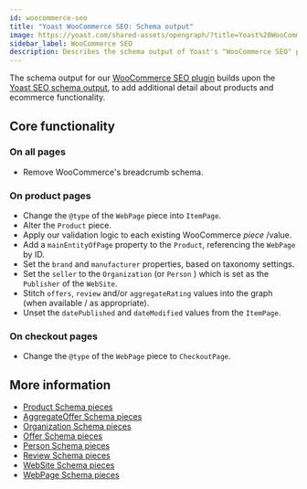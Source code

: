 ```yaml
---
id: woocommerce-seo
title: "Yoast WooCommerce SEO: Schema output"
image: https://yoast.com/shared-assets/opengraph/?title=Yoast%20WooCommerce%20SEO:NEWLINESchema%20output
sidebar_label: WooCommerce SEO
description: Describes the schema output of Yoast's "WooCommerce SEO" plugin for WordPress.
---
```

The schema output for our [WooCommerce SEO plugin](https://yoast.com/wordpress/plugins/yoast-woocommerce-seo/) builds upon the [Yoast SEO schema output](yoast-seo.md), to add additional detail about products and ecommerce functionality.

## Core functionality

### On all pages
* Remove WooCommerce's breadcrumb schema.

### On product pages
* Change the `@type` of the `WebPage` piece into `ItemPage`.
* Alter the `Product` piece.
 * Apply our validation logic to each existing WooCommerce *piece* /value.
 * Add a `mainEntityOfPage` property to the `Product`, referencing the `WebPage` by ID.
 * Set the `brand` and `manufacturer` properties, based on taxonomy settings.
 * Set the `seller` to the `Organization` (or `Person` ) which is set as the `Publisher` of the `WebSite`.
 * Stitch `offers`, `review` and/or `aggregateRating` values into the graph (when available / as appropriate).
 * Unset the `datePublished` and `dateModified` values from the `ItemPage`.

### On checkout pages
* Change the `@type` of the `WebPage` piece to `CheckoutPage`.

## More information
* [Product Schema pieces](../pieces/product.md)
* [AggregateOffer Schema pieces](../pieces/aggregateoffer.md)
* [Organization Schema pieces](../pieces/organization.md)
* [Offer Schema pieces](../pieces/offer.md)
* [Person Schema pieces](../pieces/person.md)
* [Review Schema pieces](../pieces/review.md)
* [WebSite Schema pieces](../pieces/website.md)
* [WebPage Schema pieces](../pieces/webpage.md)
